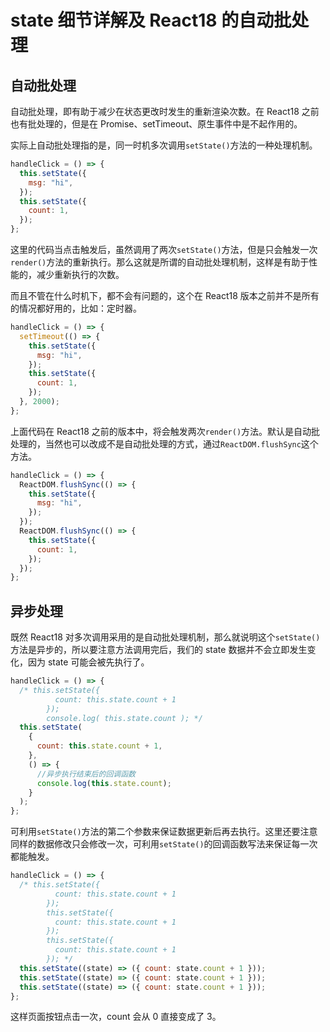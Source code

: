 # state 细节详解及 React18 的自动批处理

## 自动批处理

自动批处理，即有助于减少在状态更改时发生的重新渲染次数。在 React18 之前也有批处理的，但是在 Promise、setTimeout、原生事件中是不起作用的。

实际上自动批处理指的是，同一时机多次调用`setState()`方法的一种处理机制。

```jsx
handleClick = () => {
  this.setState({
    msg: "hi",
  });
  this.setState({
    count: 1,
  });
};
```

这里的代码当点击触发后，虽然调用了两次`setState()`方法，但是只会触发一次`render()`方法的重新执行。那么这就是所谓的自动批处理机制，这样是有助于性能的，减少重新执行的次数。

而且不管在什么时机下，都不会有问题的，这个在 React18 版本之前并不是所有的情况都好用的，比如：定时器。

```jsx
handleClick = () => {
  setTimeout(() => {
    this.setState({
      msg: "hi",
    });
    this.setState({
      count: 1,
    });
  }, 2000);
};
```

上面代码在 React18 之前的版本中，将会触发两次`render()`方法。默认是自动批处理的，当然也可以改成不是自动批处理的方式，通过`ReactDOM.flushSync`这个方法。

```jsx
handleClick = () => {
  ReactDOM.flushSync(() => {
    this.setState({
      msg: "hi",
    });
  });
  ReactDOM.flushSync(() => {
    this.setState({
      count: 1,
    });
  });
};
```

## 异步处理

既然 React18 对多次调用采用的是自动批处理机制，那么就说明这个`setState()`方法是异步的，所以要注意方法调用完后，我们的 state 数据并不会立即发生变化，因为 state 可能会被先执行了。

```jsx
handleClick = () => {
  /* this.setState({
          count: this.state.count + 1
        });
        console.log( this.state.count ); */
  this.setState(
    {
      count: this.state.count + 1,
    },
    () => {
      //异步执行结束后的回调函数
      console.log(this.state.count);
    }
  );
};
```

可利用`setState()`方法的第二个参数来保证数据更新后再去执行。这里还要注意同样的数据修改只会修改一次，可利用`setState()`的回调函数写法来保证每一次都能触发。

```jsx
handleClick = () => {
  /* this.setState({
          count: this.state.count + 1
        });
        this.setState({
          count: this.state.count + 1
        });
        this.setState({
          count: this.state.count + 1
        }); */
  this.setState((state) => ({ count: state.count + 1 }));
  this.setState((state) => ({ count: state.count + 1 }));
  this.setState((state) => ({ count: state.count + 1 }));
};
```

这样页面按钮点击一次，count 会从 0 直接变成了 3。
